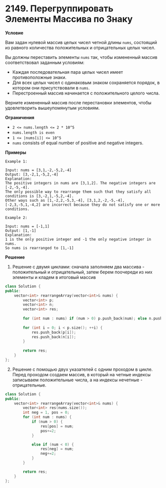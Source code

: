 # 2149. Перегруппировать Элементы Массива по Знаку

**Условие**

Вам задан нулевой массив целых чисел четной длины `nums`, состоящий из равного количества положительных и отрицательных целых чисел.

Вы должны переставить элементы `nums` так, чтобы измененный массив соответствовал заданным условиям:

- Каждая последовательная пара целых чисел имеет противоположные знаки.
- Для всех целых чисел с одинаковым знаком сохраняется порядок, в котором они присутствовали в `nums`.
- Перестроенный массив начинается с положительного целого числа.

Верните измененный массив после перестановки элементов, чтобы удовлетворить вышеупомянутым условиям.

**Ограничения**

- `2 <= nums.length <= 2 * 10^5`
- `nums.length is even`
- `1 <= |nums[i]| <= 10^5`
- `nums` consists of equal number of positive and negative integers.

**Примеры**
```
Example 1:

Input: nums = [3,1,-2,-5,2,-4]
Output: [3,-2,1,-5,2,-4]
Explanation:
The positive integers in nums are [3,1,2]. The negative integers are [-2,-5,-4].
The only possible way to rearrange them such that they satisfy all conditions is [3,-2,1,-5,2,-4].
Other ways such as [1,-2,2,-5,3,-4], [3,1,2,-2,-5,-4], [-2,3,-5,1,-4,2] are incorrect because they do not satisfy one or more conditions. 

Example 2:

Input: nums = [-1,1]
Output: [1,-1]
Explanation:
1 is the only positive integer and -1 the only negative integer in nums.
So nums is rearranged to [1,-1]
```


**Решение**

1. Решение с двумя циклами: сначала заполняем два массива - положительный и отрицательный, затем берем поочереди из них элементы и кладем в итоговый массив

```C++
class Solution {
public:
    vector<int> rearrangeArray(vector<int>& nums) {
        vector<int> p;
        vector<int> n;
        vector<int> res;
        
        for (int num : nums) if (num > 0) p.push_back(num); else n.push_back(num);
    
        for (int i = 0; i < p.size(); ++i) {
            res.push_back(p[i]);
            res.push_back(n[i]);
        }
        
        return res;
    }
};
```

2. Решение с помощью двух указателей с одним проходом в цикле. Перед проходом создаем массив, в который на четные индексы записываем положительные числа, а на индексы нечетные - отрицательные.

```C++
class Solution {
public:
    vector<int> rearrangeArray(vector<int>& nums) {
        vector<int> res(nums.size());
        int neg = 1, pos = 0;
        for (int num : nums) {
            if (num > 0) {
                res[pos] = num;
                pos+=2;
            }

            else if (num < 0) {
                res[neg] = num;
                neg+=2;
            }    
        }

        return res;
    }
};
```

